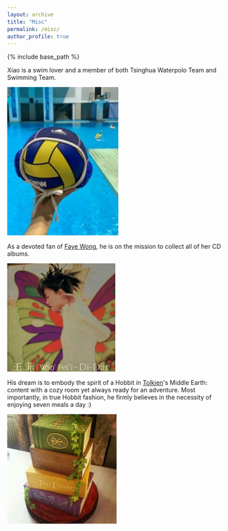 ```yaml
---
layout: archive
title: "Misc"
permalink: /misc/
author_profile: true
---
```


{% include base_path %}

Xiao is a swim lover and a member of both Tsinghua Waterpolo Team and Swimming Team. 

![lotr](/images/waterpolo.jpg)

As a devoted fan of [Faye Wong](https://music.apple.com/cn/artist/%E7%8E%8B%E8%8F%B2/41760704), he is on the mission to collect all of her CD albums.

![lotr](/images/faye.jpg)

<!-- His dream is to become a Hobbit in [Tolkien](https://en.wikipedia.org/wiki/J._R._R._Tolkien)'s world of Middle Earth, who is pleased with his little cozy room, but willing to start an adventure at any time. Most importantly, he is justifiable to have 7 meals a day as a Hobbit :) -->

His dream is to embody the spirit of a Hobbit in [Tolkien](https://en.wikipedia.org/wiki/J._R._R._Tolkien)'s Middle Earth: content with a cozy room yet always ready for an adventure. Most importantly, in true Hobbit fashion, he firmly believes in the necessity of enjoying seven meals a day :)

![lotr](/images/lotr.jpg)
